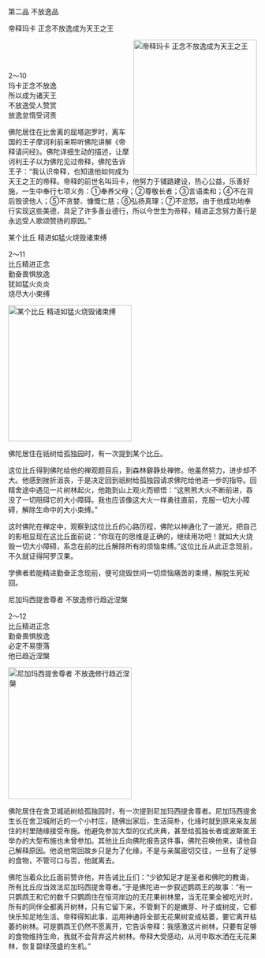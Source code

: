 第二品 不放逸品

帝释玛卡 正念不放逸成为天王之王


<div class="e2">
<img src="images/fjj-11-1.jpg" width="250" height="274" align="right" alt="帝释玛卡 正念不放逸成为天王之王"/>
<div>
<p>&nbsp;</p> <p>&nbsp;</p> <p>2～10<br>
 玛卡正念不放逸<br>
 所以成为诸天王<br>
 不放逸受人赞赏<br>
 放逸怠惰受诃责</p>
</div>
</div>

佛陀居住在比舍离的屈塔迦罗时，离车国的王子摩诃利前来聆听佛陀讲解《帝释请问经》。佛陀详细生动的描述，让摩诃利王子以为佛陀见过帝释，佛陀告诉王子：“我认识帝释，也知道他如何成为天王之王的帝释。帝释的前世名叫玛卡，他努力于铺路建设，热心公益，乐善好施，一生中奉行七项义务：①奉养父母；②尊敬长者；③言语柔和；④不在背后毁谤他人；⑤不贪婪、慷慨仁慈；⑥弘扬真理；⑦不忿怒。由于他成功地奉行实现这些美德，具足了许多善业德行，所以今世生为帝释，精进正念努力善行是永远受人歌颂赞扬的原因。”



某个比丘 精进如猛火烧毁诸束缚


<div class="e2">
<div>
<p></p> <p>2～11<br>
 比丘精进正念<br>
 勤奋畏惧放逸<br>
 犹如猛火炎炎<br>
 烧尽大小束缚</p>
</div>
<img src="images/fjj-11-2.jpg" width="250" height="276" alt="某个比丘 精进如猛火烧毁诸束缚"/>
</div>

佛陀居住在祇树给孤独园时，有一次提到某个比丘。

这位比丘得到佛陀给他的禅观题目后，到森林僻静处禅修。他虽然努力，进步却不大。他感到挫折沮丧，于是决定回到祇树给孤独园请求佛陀给他进一步的指导。回精舍途中遇见一片树林起火，他跑到山上观火而顿悟：“这熊熊大火不断前进，吞没了一切阻碍它的大小障碍。我也应该像这大火一样勇往直前，克服一切大小障碍，解除生命中的大小束缚。”

这时佛陀在禅定中，观察到这位比丘的心路历程，佛陀以神通化了一道光，把自己的影相显现在这比丘面前说：“你现在的思维是正确的，继续用功吧！就如大火烧毁一切大小障碍，系念在前的比丘解除所有的烦恼束缚。”这位比丘从此正念现前，不久就证得阿罗汉果。

学佛者若能精进勤奋正念现前，便可烧毁世间一切烦恼痛苦的束缚，解脱生死轮回。

尼加玛西提舍尊者 不放逸修行趋近涅槃


<div class="e2">
<div>
<p></p> <p>2～12<br>
 比丘精进正念<br>
 勤奋畏惧放逸<br>
 必定不易堕落<br>
 他已趋近涅槃</p>
</div>
<img src="images/fjj-11-3.jpg" width="250" height="267" alt="尼加玛西提舍尊者 不放逸修行趋近涅槃"/>
</div>

佛陀居住在舍卫城祇树给孤独园时，有一次提到尼加玛西提舍尊者。尼加玛西提舍生长在舍卫城附近的一个小村庄，随佛出家后，生活简朴，化缘时就到原来亲友居住的村里随缘接受布施。他避免参加大型的仪式庆典，甚至给孤独长者或波斯匿王举办的大型布施也未曾参加。其他比丘向佛陀报告这件事，佛陀召唤他来，请他自己解释原因。他说他常回故乡只是为了化缘，不是与亲属密切交往，一旦有了足够的食物，不管可口与否，他就离去。

佛陀当着众比丘面前赞许他，并告诫比丘们：“少欲知足才是圣者和佛陀的教诲，所有比丘应当效法尼加玛西提舍尊者。”于是佛陀进一步叙述鹦鹉王的故事：“有一只鹦鹉王和它的数千只鹦鹉住在恒河岸边的无花果树林里，当无花果全被吃光时，所有的同伴全都离开树林，只有它留下来，不管剩下的是嫩芽、叶子或树皮，它都快乐知足地生活。帝释得知此事，运用神通将全部无花果树变成枯萎，要它离开枯萎的树林。可是鹦鹉王仍然不愿离开，它告诉帝释：我感激这片树林，只要有足够的食物维持生命，我就不会背弃这片树林。帝释大受感动，从河中取水洒在无花果林，恢复碧绿茂盛的生机。”
